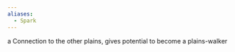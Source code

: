 ```yaml
---
aliases:
  - Spark
---
```


a Connection to the other plains, gives potential to become a plains-walker